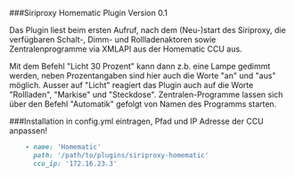 ###Siriproxy Homematic Plugin Version 0.1

Das Plugin liest beim ersten Aufruf, nach dem (Neu-)start des Siriproxy, die verfügbaren
Schalt-, Dimm- und Rollladenaktoren sowie Zentralenprogramme via XMLAPI aus der 
Homematic CCU aus. 

Mit dem Befehl "Licht <homematic-kanal-name> 30 Prozent" kann dann z.b. eine Lampe gedimmt werden,
neben Prozentangaben sind hier auch die Worte "an" und "aus" möglich. Ausser auf "Licht" reagiert
das Plugin auch auf die Worte "Rollladen", "Markise" und "Steckdose".
Zentralen-Programme lassen sich über den Befehl "Automatik" gefolgt von Namen des Programms starten.

###Installation
in config.yml eintragen, Pfad und IP Adresse der CCU anpassen!

```ruby
    - name: 'Homematic'
      path: '/path/to/plugins/siriproxy-homematic'
      ccu_ip: '172.16.23.3'
```


